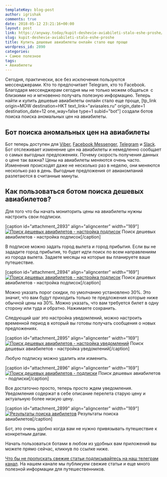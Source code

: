 ```yaml
---
templateKey: blog-post
author: igrishak
comments: true
date: 2018-05-12 23:21:16+00:00
layout: post
link: https://anyway.today/kupit-deshevie-aviabileti-stalo-eshe-proshe/
slug: kupit-deshevie-aviabileti-stalo-eshe-proshe
title: Купить дешевые авиабилеты онлайн стало еще проще
wordpress_id: 2890
categories:
- Самое полезное
tags:
- Авиабилеты
---
```


Сегодня, практически, все без исключения пользуются мессенджерами. Кто то предпочитает Telegram, кто то Facebook. Благодаря мессенджерам сегодня мы не только можем общаться  с близкими но и мгновенно получать полезную информацию. Теперь найти и купить дешевые авиабилеты онлайн стало еще проще, [tp_link origin=MOW destination=HKT text_link="aviasales.ru" origin_date=1 destination_date=12 one_way=false type=1 subid="bot"] создали ботов поиска поиска аномальных цен на авиабилеты.




<!-- more -->





## Бот поиска аномальных цен на авиабилеты




Бот теперь доступен для [Viber](https://medon.aviasales.ru/integrate/viber?marker=14510), [Facebook Messenger](https://medon.aviasales.ru/integrate/facebook?marker=14510), [Telegram](https://medon.aviasales.ru/integrate/telegram?marker=14510) и [Slack](https://medon.aviasales.ru/integrate/slack?marker=14510). Бот отслеживает изменение цен на авиабилеты и немедленно сообщает о самых выгодных предложениях. Почему скорость получения данных о цене так важна? Цены на авиабилеты меняются очень часто. Изменения происходят даже не несколько раз в неделю, они меняются несколько раз в день. Выгодные предложения от авиакомпаний разлетаются в считанные минуты.





## Как пользоваться ботом поиска дешевых авиабилетов?


Для того что бы начать мониторить цены на авиабилеты нужны настроить свои подписки.

[caption id="attachment_2893" align="aligncenter" width="169"][![Поиск дешевых авиабилетов - настройка подписок](https://anyway.today/wp-content/uploads/2017/12/Screenshot_2017-12-08-14-45-05-169x300.png)](https://anyway.today/wp-content/uploads/2017/12/Screenshot_2017-12-08-14-45-05.png) Поиск дешевых авиабилетов - настройка подписок[/caption]

В подписке можно задать город вылета и город прибытия. Если вы не зададите город прибытия, то будет идти поиск по всем направлениям из города вылета. Задаете месяцы на которые вы планируете ваше путешествие.

[caption id="attachment_2894" align="aligncenter" width="169"][![Поиск дешевых авиабилетов - настройка подписок](https://anyway.today/wp-content/uploads/2017/12/Screenshot_2017-12-08-14-41-49-169x300.png)](https://anyway.today/wp-content/uploads/2017/12/Screenshot_2017-12-08-14-41-49.png) Поиск дешевых авиабилетов - настройка подписок[/caption]


Можно указать порог скидки, по умолчанию установлено 30%. Это значит, что вам будут приходить только те предложения которые ниже обычной цены на 30%. Можно указать, что вам требуется билет в одну сторону или туда и обратно. Нажимаете сохранить.


Следующий шаг это настройка уведомлений, можно настроить временной период в который вы готовы получать сообщения о новых предложениях.

[caption id="attachment_2895" align="aligncenter" width="169"][![Поиск дешевых авиабилетов - настройка уведомлений](https://anyway.today/wp-content/uploads/2017/12/Screenshot_2017-12-08-14-40-39-169x300.png)](https://anyway.today/wp-content/uploads/2017/12/Screenshot_2017-12-08-14-40-39.png) Поиск дешевых авиабилетов - настройка уведомлений[/caption]

Любую подписку можно удалить или изменить.

[caption id="attachment_2896" align="aligncenter" width="169"][![Поиск дешевых авиабилетов - подписки](https://anyway.today/wp-content/uploads/2017/12/Screenshot_2017-12-08-14-44-24-169x300.png)](https://anyway.today/wp-content/uploads/2017/12/Screenshot_2017-12-08-14-44-24.png) Поиск дешевых авиабилетов - подписки[/caption]

Все достаточно просто, теперь просто ждем уведомления. Уведомления содержат в себе описание перелета старую цену и актуальную более низкую цену.

[caption id="attachment_2899" align="aligncenter" width="169"][![Результаты поиска авибилетов](https://anyway.today/wp-content/uploads/2017/12/Screenshot_2017-12-08-15-36-58-169x300.png)](https://anyway.today/wp-content/uploads/2017/12/Screenshot_2017-12-08-15-36-58.png) Результаты поиска авиабилетов[/caption]

Бот, это очень удобно когда вам не нужно привязывать путешествие к конкретным датам.

Начать пользоваться ботами в любом из удобных вам приложений вы можете прямо сейчас, кликнув по ссылке ниже.



[Что бы не пропускать свежие статьи подписывайтесь на наш телеграм канал](https://t.me/anyway_today). На нашем канале мы публикуем свежие статьи и еще много полезной информации для путешественников.
